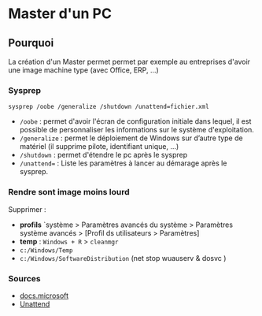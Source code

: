 # Master d'un PC

## Pourquoi

La création d'un Master permet permet par exemple au entreprises d'avoir une image machine type (avec Office, ERP, ...)


### Sysprep

`sysprep /oobe /generalize /shutdown /unattend=fichier.xml`

- `/oobe` : permet d'avoir  l'écran de configuration initiale dans lequel, il est possible de personnaliser les informations sur le système d'exploitation.
- `/generalize` : permet le déploiement de Windows sur d’autre type de matériel (il supprime pilote, identifiant unique, ...)
- `/shutdown` : permet d'étendre le pc après le sysprep
- `/unattend=` : Liste les paramètres à lancer au démarage après le sysprep.

### Rendre sont image moins lourd

Supprimer :
- **profils** `système > Paramètres avancés du système > Paramètres système avancés > [Profil ds utilisateurs > Paramètres]
- **temp** : `Windows + R` > `cleanmgr`
- `c:/Windows/Temp`
- `c:/Windows/SoftwareDistribution` (net stop wuauserv & dosvc )



### Sources

- [docs.microsoft](https://docs.microsoft.com/fr-fr/windows-hardware/manufacture/desktop/sysprep--generalize--a-windows-installation?view=windows-11)
- [Unattend](https://www.windowsafg.com/win10x86_x64_uefi.html)